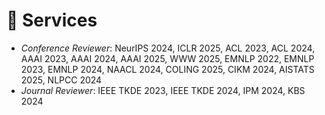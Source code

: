 # 💼 Services
- *Conference Reviewer*: NeurIPS 2024, ICLR 2025, ACL 2023, ACL 2024, AAAI 2023, AAAI 2024, AAAI 2025, WWW 2025, EMNLP 2022, EMNLP 2023, EMNLP 2024, NAACL 2024, COLING 2025, CIKM 2024, AISTATS 2025, NLPCC 2024
- *Journal Reviewer*: IEEE TKDE 2023, IEEE TKDE 2024, IPM 2024, KBS 2024

<!-- - *AAAI PC Member*: AAAI 2023, AAAI 2024
- *EMNLP PC Member*: EMNLP 2022, EMNLP 2023
- *NAACL PC Member*: NAACL 2024
- *TKDE Reviewr*: TKDE 2023 -->